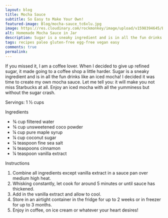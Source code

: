 ```yaml
---
layout: blog
title: Mocha Sauce
subtitle: So Easy to Make Your Own!
featured-image: Blog/mocha-sauce_tc6xlu.jpg
image: https://res.cloudinary.com/rockmonkey/image/upload/v1598394645/Blog/mocha-sauce_tc6xlu.jpg
alt: Homemade Mocha Sauce in Jar
description: Sugar is a sneaky ingredient and is in all the fun drinks like an iced mocha I decided it was time to create my own mocha sauce. Let me tell you- it will make you not miss Starbucks at all. Enjoy an iced mocha with all the yumminess but without the sugar crash.
tags: recipes paleo gluten-free egg-free vegan easy
comments: true
permalink:
---
```

If you missed it, I am a coffee lover. When I decided to give up refined sugar, it made going to a coffee shop a little harder. Sugar is a sneaky ingredient and is in all the fun drinks like an iced mocha!
I decided it was time to create my own mocha sauce. Let me tell you: it will make you not miss Starbucks at all. Enjoy an iced mocha with all the yumminess but without the sugar crash.

Servings: 1 ½ cups

Ingredients
* ¾ cup filtered water
* ¾ cup unsweetened coco powder
* ¼ cup pure maple syrup
* ¼ cup coconut sugar
* ¼ teaspoon fine sea salt
* ¼ teaspoons cinnamon
* ¼ teaspoon vanilla extract

Instructions
1. Combine all ingredients except vanilla extract in a sauce pan over medium high heat.
2. Whisking constantly, let cook for around 5 minutes or until sauce has thickened.
3. Add in the vanilla extract and allow to cool.
4. Store in an airtight container in the fridge for up to 2 weeks or in freezer for up to 3 months.
5. Enjoy in coffee, on ice cream or whatever your heart desires!
